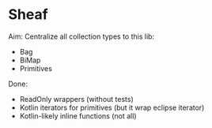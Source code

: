 # Sheaf
Aim: Centralize all collection types to this lib:
- Bag
- BiMap
- Primitives

Done:
- ReadOnly wrappers (without tests)
- Kotlin iterators for primitives (but it wrap eclipse iterator)
- Kotlin-likely inline functions (not all)